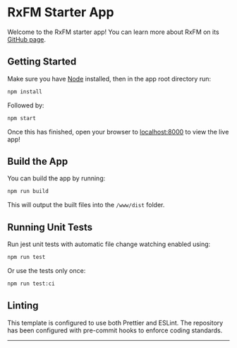 # RxFM Starter App

Welcome to the RxFM starter app! You can learn more about RxFM on its [GitHub page](https://github.com/alden12/rxfm).

## Getting Started

Make sure you have [Node](https://nodejs.org/) installed, then in the app root directory run:
```sh
npm install
```

Followed by:
```sh
npm start
```

Once this has finished, open your browser to [localhost:8000](http://localhost:8000/) to view the live app!

## Build the App

You can build the app by running:
```sh
npm run build
```

This will output the built files into the `/www/dist` folder. 

## Running Unit Tests

Run jest unit tests with automatic file change watching enabled using:
```sh
npm run test
```

Or use the tests only once:
```sh
npm run test:ci
```

## Linting

This template is configured to use both Prettier and ESLint. The repository has been configured with pre-commit hooks to enforce coding standards. 

---
